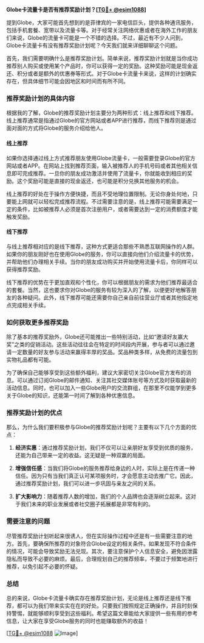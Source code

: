 **Globe卡流量卡是否有推荐奖励计划？[[TG💪+ @esim1088](https://t.me/s/esim1088)]**

提到Globe，大家可能首先想到的是菲律宾的一家电信巨头，提供各种通讯服务，包括手机套餐、宽带以及流量卡等。对于经常关注网络优惠或者在海外工作的朋友们来说，Globe的流量卡可能是一个不错的选择。不过，最近有不少人问到，Globe卡流量卡有没有推荐奖励计划呢？今天我们就来详细聊聊这个问题。

首先，我们需要明确什么是推荐奖励计划。简单来说，推荐奖励计划就是当你成功推荐别人购买或使用某个产品时，你可以获得一定的奖励。这种奖励可能是现金返还、积分或者是额外的优惠券等形式。对于Globe卡流量卡来说，这样的计划确实存在，但具体细节可能会因地区和时间而有所不同。

### **推荐奖励计划的具体内容**

根据我的了解，Globe的推荐奖励计划主要分为两种形式：线上推荐和线下推荐。线上推荐通常是指通过Globe的官方网站或者APP进行推荐，而线下推荐则是通过面对面的方式将Globe的服务介绍给他人。

#### **线上推荐**
如果你选择通过线上方式推荐朋友使用Globe流量卡，一般需要登录Globe的官方网站或者APP。在网站上找到推荐页面，输入被推荐人的手机号码或者其他相关信息即可完成推荐。一旦你的朋友成功激活并使用了流量卡，你就能收到相应的奖励。这个奖励可能是直接的现金返还，也可能是积分兑换其他服务的机会。

线上推荐的好处在于操作方便快捷，而且不受地理位置限制。无论你身处何地，只要能上网就可以轻松完成推荐流程。不过需要注意的是，线上推荐可能需要满足一定的条件，比如被推荐人必须是首次注册用户，或者需要达到一定的消费额度才能触发奖励。

#### **线下推荐**
与线上推荐相对应的是线下推荐，这种方式更适合那些不熟悉互联网操作的人群。如果你的朋友刚好也在使用Globe的服务，你可以直接向他们介绍流量卡的优势，并帮助他们办理相关手续。当你的朋友成功购买并开始使用流量卡后，你同样可以获得推荐奖励。

线下推荐的优势在于更加直观和个性化，你可以根据朋友的需求为他们推荐最适合的套餐。当然，这也要求你对Globe的服务有较为深入的了解，以便更好地解答朋友的各种疑问。此外，线下推荐可能还需要你自己亲自前往营业厅或者其他指定地点完成相关手续。

### **如何获取更多推荐奖励**

除了基本的推荐奖励外，Globe还可能推出一些特别活动，比如“邀请好友赢大奖”之类的促销活动。这些活动往往会在特定的时间段内开展，参与者可以通过邀请一定数量的好友参与活动来赢得丰厚的奖品。奖品种类多样，从免费的流量包到实物礼品都有可能。

为了确保自己能够享受到这些额外福利，建议大家密切关注Globe官方发布的消息。可以通过订阅Globe的邮件通知、关注其社交媒体账号等方式及时获取最新的活动信息。同时，也可以加入一些Globe用户的交流群组，在那里不仅能学到更多关于Globe的知识，还能第一时间了解到各种优惠信息。

### **推荐奖励计划的优点**

那么，为什么我们要积极参与Globe的推荐奖励计划呢？主要有以下几个方面的优点：

1. **经济实惠**：通过推荐奖励计划，我们不仅可以让亲朋好友享受到优质的服务，还能为自己带来一定的收益。这无疑是一种双赢的局面。
   
2. **增强信任感**：当我们将Globe的服务推荐给身边的人时，实际上是在传递一种信任。因为只有当我们真正认可某项服务时，才会愿意主动去推广它。因此，通过推荐奖励计划，我们可以进一步巩固与亲友之间的关系。

3. **扩大影响力**：随着推荐人数的增加，我们的个人品牌也会逐渐树立起来。这对于我们未来的职业发展或者社交圈子拓展都是非常有利的。

### **需要注意的问题**

尽管推荐奖励计划听起来很诱人，但在实际操作过程中还是有一些需要注意的地方。首先，要确保所推荐的对象符合Globe设定的相关条件。如果发现不符合条件的情况，可能会导致奖励无法兑现。其次，要注意保护个人信息安全，避免因泄露隐私而导致不必要的麻烦。最后，合理规划自己的推荐频率，不要过于频繁地进行推荐，以免引起不必要的怀疑。

### **总结**

总的来说，Globe卡流量卡确实存在推荐奖励计划，无论是线上推荐还是线下推荐，都可以为我们带来实实在在的好处。只要我们按照规定正确操作，并且时刻保持警惕，就能够顺利享受到这些福利。希望这篇文章能给大家提供一些有用的参考信息，让大家在享受Globe服务的同时也能赚取额外的收益！

[[TG💪+ @esim1088](https://t.me/s/esim1088) ![Image](https://i.postimg.cc/4NQfJmqS/Snipaste-2025-05-13-00-14-12.png)]
